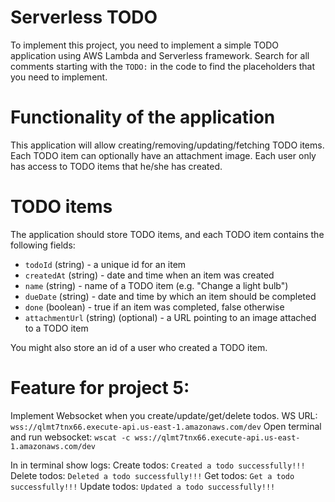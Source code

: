 # Serverless TODO

To implement this project, you need to implement a simple TODO application using AWS Lambda and Serverless framework. Search for all comments starting with the `TODO:` in the code to find the placeholders that you need to implement.

# Functionality of the application

This application will allow creating/removing/updating/fetching TODO items. Each TODO item can optionally have an attachment image. Each user only has access to TODO items that he/she has created.

# TODO items

The application should store TODO items, and each TODO item contains the following fields:

* `todoId` (string) - a unique id for an item
* `createdAt` (string) - date and time when an item was created
* `name` (string) - name of a TODO item (e.g. "Change a light bulb")
* `dueDate` (string) - date and time by which an item should be completed
* `done` (boolean) - true if an item was completed, false otherwise
* `attachmentUrl` (string) (optional) - a URL pointing to an image attached to a TODO item

You might also store an id of a user who created a TODO item. 

# Feature for project 5:

Implement Websocket when you create/update/get/delete todos.
WS URL: `wss://qlmt7tnx66.execute-api.us-east-1.amazonaws.com/dev`
Open terminal and run websocket:
`wscat -c wss://qlmt7tnx66.execute-api.us-east-1.amazonaws.com/dev`

In in terminal show logs:
Create todos: `Created a todo successfully!!!`
Delete todos: `Deleted a todo successfully!!!`
Get todos: `Get a todo successfully!!!`
Update todos: `Updated a todo successfully!!!`